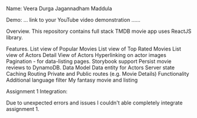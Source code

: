  Name:  Veera Durga Jagannadham Maddula

Demo: ... link to your YouTube video demonstration ......

Overview.
This repository contains full stack TMDB movie app uses ReactJS library.

Features.
List view of Popular Movies
List view of Top Rated Movies
List view of Actors
Detail View of Actors
Hyperlinking on actor images
Pagination - for data-listing pages.
Storybook support
Persist movie reviews to DynamoDB.
Data Model
Data entity for Actors
Server state Caching
Routing
Private and Public routes (e.g. Movie Details)
Functionality
Additional language filter
My fantasy movie and listing

Assignment 1 Integration:

Due to unexpected errors and issues I couldn't able completely integrate assignment 1.
